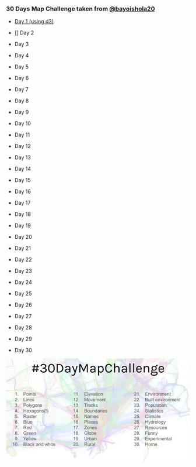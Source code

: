 ### 30 Days Map Challenge taken from [@bayoishola20](https://github.com/bayoishola20)

- [Day 1 (using d3)](https://sebastian-ch.github.io/30DayMapChallenge/day1/) 

- [] Day 2

* Day 3

* Day 4

* Day 5

* Day 6

* Day 7

* Day 8

* Day 9

* Day 10

* Day 11

* Day 12

* Day 13

* Day 14

* Day 15

* Day 16

* Day 17

* Day 18

* Day 19

* Day 20

* Day 21

* Day 22

* Day 23

* Day 24

* Day 25

* Day 26

* Day 27

* Day 28

* Day 29

* Day 30



![challenge image](https://github.com/bayoishola20/30DayMapChallenge/blob/master/EHubcA-W4AA7myk.jpeg)